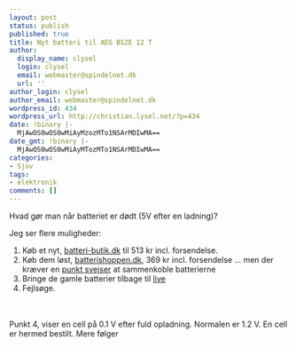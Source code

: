 ```yaml
---
layout: post
status: publish
published: true
title: Nyt batteri til AEG BS2E 12 T
author:
  display_name: clysel
  login: clysel
  email: webmaster@spindelnet.dk
  url: ''
author_login: clysel
author_email: webmaster@spindelnet.dk
wordpress_id: 434
wordpress_url: http://christian.lysel.net/?p=434
date: !binary |-
  MjAwOS0wOS0wMiAyMzozMTo1NSArMDIwMA==
date_gmt: !binary |-
  MjAwOS0wOS0wMiAyMTozMTo1NSArMDIwMA==
categories:
- Sjov
tags:
- elektronik
comments: []
---
```

<p>Hvad g&oslash;r man n&aring;r batteriet er d&oslash;dt (5V efter en ladning)?</p>
<p>Jeg ser flere muligheder:</p>
<ol>
<li>K&oslash;b et nyt, <a href="http://www.batteri-butik.dk/Batteri-Info/1.20.AEG.5.6,Batteri-til-AEG-skruemaskine-BS2E-12T.html" target="_blank">batteri-butik.dk</a> til 513 kr incl. forsendelse.</li>
<li>K&oslash;b dem l&oslash;st, <a href="http://www.batterishoppen.dk/produkter/82401713&amp;q=1700scr.htm" target="_blank">batterishoppen.dk</a>, 369 kr incl. forsendelse ... men der kr&aelig;ver en <a href="http://hackaday.com/2009/06/23/how-to-build-your-own-spot-welder/" target="_blank">punkt svejser</a> at sammenkoble batterierne</li>
<li>Bringe de gamle batterier tilbage til <a href="http://www.instructables.com/id/Bring_Dead_Ni_Cad_Batteries_Back_To_Life/" target="_blank">live</a></li>
<li>Fejls&oslash;ge.</li><br />
</ol><br />
Punkt 4, viser en cell p&aring; 0.1 V efter fuld opladning. Normalen er 1.2 V. En cell er hermed bestilt. Mere f&oslash;lger</p>
